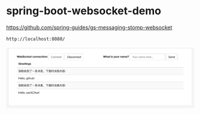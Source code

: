 # spring-boot-websocket-demo

https://github.com/spring-guides/gs-messaging-stomp-websocket


```
http://localhost:8080/
```

![](./screenshot.png)
